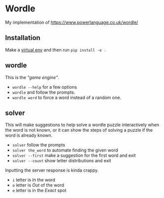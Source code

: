 # Wordle

My implementation of https://www.powerlanguage.co.uk/wordle/

## Installation

Make a [virtual env](https://docs.python.org/3/tutorial/venv.html) and then run
`pip install -e .`

## wordle

This is the _"game engine"_.

* `wordle --help` for a few options
* `wordle` and follow the prompts.
* `wordle word` to force a word instead of a random one.

## solver

This will make suggestions to help solve a wordle puzzle interactively
when the word is not known, or it can show the steps of solving a puzzle
if the word is already known.

* `solver` follow the prompts
* `solver the_word` to automate finding the given word
* `solver --first` make a suggestion for the first word and exit
* `solver --count` show letter distributions and exit

Inputting the server response is kinda crappy.

* `i` letter is _In_ the word
* `o` letter is _Out_ of the word
* `e` letter is in the _Exact_ spot
